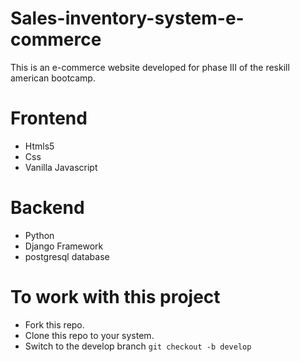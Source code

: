 # Sales-inventory-system-e-commerce
This is an e-commerce website developed for phase III of the reskill american bootcamp.
# Frontend
* Htmls5
* Css
* Vanilla Javascript
# Backend
* Python
* Django Framework
* postgresql database
# To work with this project
* Fork this repo.
* Clone this repo to your system.
* Switch to the develop branch
` git checkout -b develop `
